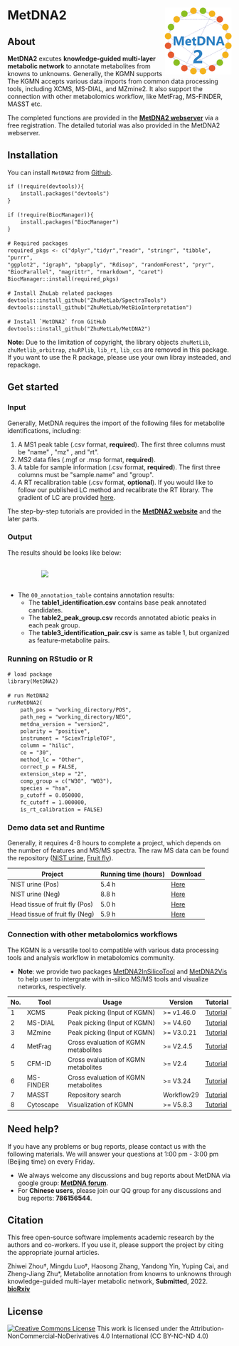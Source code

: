 # MetDNA2 <img src="man/figures/logo.png" align="right" alt="" width="150"/>

## About
**MetDNA2** excutes **knowledge-guided multi-layer metabolic network** to annotate metabolites from knowns to unknowns. Generally, the KGMN supports  
The KGMN accepts various data imports from common data processing tools, including XCMS, MS-DIAL, and MZmine2. It also support the connection with other metabolomics workflow, like MetFrag, MS-FINDER, MASST etc.

The completed functions are provided in the [**MetDNA2 webserver**](http://metdna.zhulab.cn/) via a free registration. The detailed tutorial was also provided in the MetDNA2 webserver.

## Installation
You can install `MetDNA2` from [Github](https://github.com/ZhuMetLab/MetDNA2).

```
if (!require(devtools)){
    install.packages("devtools")
}

if (!require(BiocManager)){
    install.packages("BiocManager")
}

# Required packages
required_pkgs <- c("dplyr","tidyr","readr", "stringr", "tibble", "purrr",
"ggplot2", "igraph", "pbapply", "Rdisop", "randomForest", "pryr", "BiocParallel", "magrittr", "rmarkdown", "caret")
BiocManager::install(required_pkgs)

# Install ZhuLab related packages
devtools::install_github("ZhuMetLab/SpectraTools")
devtools::install_github("ZhuMetLab/MetBioInterpretation")

# Install `MetDNA2` from GitHub
devtools::install_github("ZhuMetLab/MetDNA2")
```

**Note:** Due to the limitation of copyright, the library objects `zhuMetLib`, `zhuMetlib_orbitrap`, `zhuRPlib`, `lib_rt`, `lib_ccs` are removed in this package. If you want to use the R package, please use your own libray insteaded, and repackage.

## Get started
### Input
Generally, MetDNA requires the import of the following files for metabolite identifications, including:

1. A MS1 peak table (.csv format, **required**). The first three columns must be "name" , "mz" , and "rt".
2. MS2 data files (.mgf or .msp format, **required**). 
3. A table for sample information (.csv format, **required**). The first three columns must be "sample.name" and "group".
4. A RT recalibration table (.csv format, **optional**). If you would like to follow our published LC method and recalibrate the RT library. The gradient of LC are provided [here](http://metdna.zhulab.cn/metdna/help#demodata).

The step-by-step tutorials are provided in the [**MetDNA2 website**](http://metdna.zhulab.cn/metdna/help) and the later parts.



### Output
The results should be looks like below:

</p>
<br><img style="width: 70%; max-height: 100%; display:block; margin:0 auto" src="https://metdna2-1258133059.cos.ap-shanghai.myqcloud.com/HelpFigures/figure24.png"><br>

- The `00_annotation_table` contains annotation results:
    - The <b>table1_identification.csv</b> contains base peak annotated candidates.
    - The <b>table2_peak_group.csv</b> records annotated abiotic peaks in each peak group.
    - The <b>table3_identification_pair.csv</b> is same as table 1, but organized as feature-metabolite pairs.

### Running on RStudio or R
```
# load package
library(MetDNA2)

# run MetDNA2
runMetDNA2(
	path_pos = "working_directory/POS",
	path_neg = "working_directory/NEG",
	metdna_version = "version2",
	polarity = "positive",
	instrument = "SciexTripleTOF",
	column = "hilic",
	ce = "30",
	method_lc = "Other",
	correct_p = FALSE,
	extension_step = "2",
	comp_group = c("W30", "W03"),
	species = "hsa",
	p_cutoff = 0.050000,
	fc_cutoff = 1.000000,
	is_rt_calibration = FALSE)
```

### Demo data set and Runtime
Generally, it requires 4-8 hours to complete a project, which depends on the number of features and MS/MS spectra. The raw MS data can be found the repository ([NIST urine](https://www.biosino.org/node/project/detail/OEP003157), [Fruit fly](https://www.ebi.ac.uk/metabolights/MTBLS612/descriptors)). 

Project | Running time (hours) | Download
---|--- | ---
NIST urine (Pos) | 5.4 h | [Here](https://mega.nz/file/w7ZnjLAa#u4Dj5lhkYyEhOZHH4BX_HUHvGMkjZ_ti5bn986tgyrY)
NIST urine (Neg) | 8.8 h | [Here](https://mega.nz/file/kjoDhJBD#0BTqTZDuzbI_06aEXb8dtUo1z_1kqtp2FIIEyqpx_cU) 
Head tissue of fruit fly (Pos) | 5.0 h | [Here](https://mega.nz/file/Fy5GRAxA#FKSfmzUZrZFpVy1lvSYlUzKWj_ELVY6C-hm_fUqZ1zk) 
Head tissue of fruit fly (Neg) | 5.9 h | [Here](https://mega.nz/file/syZ2jQBJ#WgM92sNXHydGj1jCMOcXsa7tnDwXUCEtWi7GO9w1VT0)

### Connection with other metabolomics workflows
The KGMN is a versatile tool to compatible with various data processing tools and analysis workflow in metabolomics community. 

- **Note**: we provide two packages [MetDNA2InSilicoTool](https://github.com/ZhuMetLab/MetDNA2InSilicoTool) and [MetDNA2Vis](https://github.com/ZhuMetLab/MetDNA2Vis) to help user to intergrate with in-silico MS/MS tools and visualize networks, respectively.

No. | Tool | Usage | Version | Tutorial 
--- | --- | --- | --- |  --- 
1 | XCMS | Peak picking (Input of KGMN) | >= v1.46.0  |  [Tutorial](http://metdna.zhulab.cn/metdna/help#3.1) 
2 | MS-DIAL | Peak picking (Input of KGMN) | >= V4.60 |  [Tutorial](http://metdna.zhulab.cn/metdna/help#3.2) 
3 | MZmine | Peak picking (Input of KGMN) | >= V3.0.21 |  [Tutorial](https://github.com/ZhuMetLab/MetDNA2_Web/blob/main/Tutorials/Tutorial_data_preprocessing_MZmine.pdf) 
4 | MetFrag | Cross evaluation of KGMN metabolites | >= V2.4.5 | [Tutorial](https://github.com/ZhuMetLab/MetDNA2_Web/blob/main/Tutorials/Tutorial_KGMN_and_insilico_ms2.pdf) 
5 | CFM-ID | Cross evaluation of KGMN metabolites | >= V2.4 | [Tutorial](https://github.com/ZhuMetLab/MetDNA2_Web/blob/main/Tutorials/Tutorial_KGMN_and_insilico_ms2.pdf) 
6 | MS-FINDER | Cross evaluation of KGMN metabolites | >= V3.24 | [Tutorial](https://github.com/ZhuMetLab/MetDNA2_Web/blob/main/Tutorials/Tutorial_KGMN_and_insilico_ms2.pdf) 
7 | MASST | Repository search | Workflow29 | [Tutorial](https://github.com/ZhuMetLab/MetDNA2_Web/blob/main/Tutorials/Tutorial_KGMN_and_MASST.pdf) 
8 | Cytoscape | Visualization of KGMN | >= V5.8.3 | [Tutorial](https://github.com/ZhuMetLab/MetDNA2_Web/blob/main/Tutorials/Tutorial_visualization.pdf) 


## Need help?
If you have any problems or bug reports, please contact us with the following materials. We will answer your questions at 1:00 pm - 3:00 pm (Beijing time) on every Friday.
- We always welcome any discussions and bug reports about MetDNA via google group: [**MetDNA forum**](https://groups.google.com/g/metdna).
- For **Chinese users**, please join our QQ group for any discussions and bug reports: **786156544**.

## Citation
This free open-source software implements academic research by the authors and co-workers. If you use it, please support the project by citing the appropriate journal articles.

Zhiwei Zhou†, Mingdu Luo†, Haosong Zhang, Yandong Yin, Yuping Cai, and Zheng-Jiang Zhu*, Metabolite annotation from knowns to unknowns through knowledge-guided multi-layer metabolic network, **Submitted**, 2022. [**bioRxiv**](https://doi.org/10.1101/2022.06.02.494523)

## License
<a rel="license" href="https://creativecommons.org/licenses/by-nc-nd/4.0/"><img alt="Creative Commons License" style="border-width:0" src="https://i.creativecommons.org/l/by-nc-nd/4.0/88x31.png" /></a> 
This work is licensed under the Attribution-NonCommercial-NoDerivatives 4.0 International (CC BY-NC-ND 4.0)
